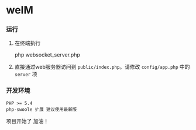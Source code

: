 # weIM

### 运行
1. 在终端执行 

    php websocket_server.php
    
2. 直接通过web服务器访问到 `public/index.php`。请修改 `config/app.php` 中的 `server` 项


### 开发环境

    PHP >= 5.4
    php-swoole 扩展 建议使用最新版
    
项目开始了 加油！
